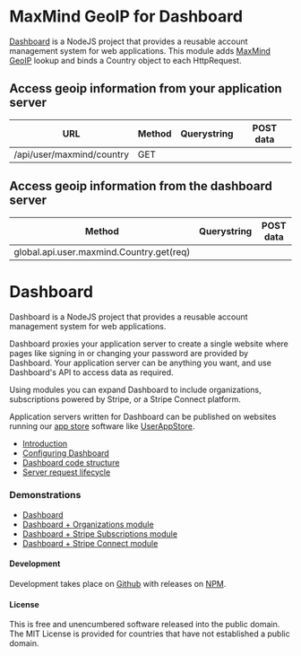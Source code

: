 # MaxMind GeoIP for Dashboard

[Dashboard](https://github.com/userdashboard/dashboard) is a NodeJS project that provides a reusable account management system for web applications.  This module adds [MaxMind GeoIP](https://maxmind.com) lookup and binds a Country object to each HttpRequest.

## Access geoip information from your application server

| URL                                  | Method | Querystring  | POST data  |
|--------------------------------------|--------|--------------|------------|
|/api/user/maxmind/country             | GET    |              |            |

## Access geoip information from the dashboard server

| Method                                             | Querystring  | POST data  |
|----------------------------------------------------|--------------|------------|
|global.api.user.maxmind.Country.get(req)            |              |            |

# Dashboard

Dashboard is a NodeJS project that provides a reusable account management system for web applications. 

Dashboard proxies your application server to create a single website where pages like signing in or changing your password are provided by Dashboard.  Your application server can be anything you want, and use Dashboard's API to access data as required.

Using modules you can expand Dashboard to include organizations, subscriptions powered by Stripe, or a Stripe Connect platform.

Application servers written for Dashboard can be published on websites running our [app store](https://github.com/userdashboard/app-store-dashboard-server) software like [UserAppStore](https://userappstore.com).

- [Introduction](https://github.com/userdashboard/dashboard/wiki)
- [Configuring Dashboard](https://github.com/userdashboard/dashboard/wiki/Configuring-Dashboard)
- [Dashboard code structure](https://github.com/userdashboard/dashboard/wiki/Dashboard-code-structure)
- [Server request lifecycle](https://github.com/userdashboard/dashboard/wiki/Server-Request-Lifecycle)

### Demonstrations

- [Dashboard](https://dashboard-demo-2344.herokuapp.com)
- [Dashboard + Organizations module](https://organizations-demo-7933.herokuapp.com)
- [Dashboard + Stripe Subscriptions module](https://stripe-subscriptions-5701.herokuapp.com)
- [Dashboard + Stripe Connect module](https://stripe-connect-8509.herokuapp.com)

#### Development

Development takes place on [Github](https://github.com/userdashboard/maxmind-geoip) with releases on [NPM](https://www.npmjs.com/package/@userdashboard/maxmind-geoip).

#### License

This is free and unencumbered software released into the public domain.  The MIT License is provided for countries that have not established a public domain.